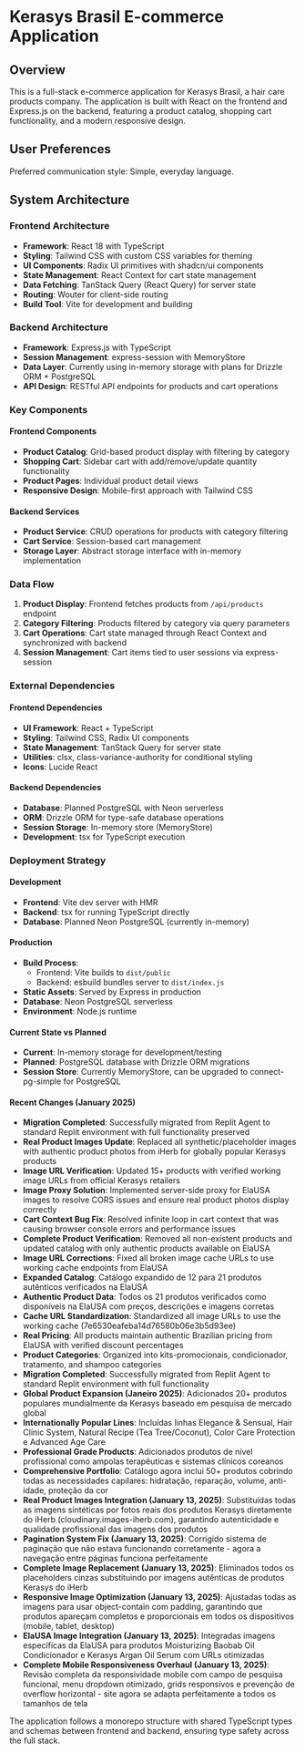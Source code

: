 # Kerasys Brasil E-commerce Application

## Overview

This is a full-stack e-commerce application for Kerasys Brasil, a hair care products company. The application is built with React on the frontend and Express.js on the backend, featuring a product catalog, shopping cart functionality, and a modern responsive design.

## User Preferences

Preferred communication style: Simple, everyday language.

## System Architecture

### Frontend Architecture
- **Framework**: React 18 with TypeScript
- **Styling**: Tailwind CSS with custom CSS variables for theming
- **UI Components**: Radix UI primitives with shadcn/ui components
- **State Management**: React Context for cart state management
- **Data Fetching**: TanStack Query (React Query) for server state
- **Routing**: Wouter for client-side routing
- **Build Tool**: Vite for development and building

### Backend Architecture
- **Framework**: Express.js with TypeScript
- **Session Management**: express-session with MemoryStore
- **Data Layer**: Currently using in-memory storage with plans for Drizzle ORM + PostgreSQL
- **API Design**: RESTful API endpoints for products and cart operations

### Key Components

#### Frontend Components
- **Product Catalog**: Grid-based product display with filtering by category
- **Shopping Cart**: Sidebar cart with add/remove/update quantity functionality
- **Product Pages**: Individual product detail views
- **Responsive Design**: Mobile-first approach with Tailwind CSS

#### Backend Services
- **Product Service**: CRUD operations for products with category filtering
- **Cart Service**: Session-based cart management
- **Storage Layer**: Abstract storage interface with in-memory implementation

### Data Flow

1. **Product Display**: Frontend fetches products from `/api/products` endpoint
2. **Category Filtering**: Products filtered by category via query parameters
3. **Cart Operations**: Cart state managed through React Context and synchronized with backend
4. **Session Management**: Cart items tied to user sessions via express-session

### External Dependencies

#### Frontend Dependencies
- **UI Framework**: React + TypeScript
- **Styling**: Tailwind CSS, Radix UI components
- **State Management**: TanStack Query for server state
- **Utilities**: clsx, class-variance-authority for conditional styling
- **Icons**: Lucide React

#### Backend Dependencies
- **Database**: Planned PostgreSQL with Neon serverless
- **ORM**: Drizzle ORM for type-safe database operations
- **Session Storage**: In-memory store (MemoryStore)
- **Development**: tsx for TypeScript execution

### Deployment Strategy

#### Development
- **Frontend**: Vite dev server with HMR
- **Backend**: tsx for running TypeScript directly
- **Database**: Planned Neon PostgreSQL (currently in-memory)

#### Production
- **Build Process**: 
  - Frontend: Vite builds to `dist/public`
  - Backend: esbuild bundles server to `dist/index.js`
- **Static Assets**: Served by Express in production
- **Database**: Neon PostgreSQL serverless
- **Environment**: Node.js runtime

#### Current State vs Planned
- **Current**: In-memory storage for development/testing
- **Planned**: PostgreSQL database with Drizzle ORM migrations
- **Session Store**: Currently MemoryStore, can be upgraded to connect-pg-simple for PostgreSQL

#### Recent Changes (January 2025)
- **Migration Completed**: Successfully migrated from Replit Agent to standard Replit environment with full functionality preserved
- **Real Product Images Update**: Replaced all synthetic/placeholder images with authentic product photos from iHerb for globally popular Kerasys products
- **Image URL Verification**: Updated 15+ products with verified working image URLs from official Kerasys retailers
- **Image Proxy Solution**: Implemented server-side proxy for ElaUSA images to resolve CORS issues and ensure real product photos display correctly
- **Cart Context Bug Fix**: Resolved infinite loop in cart context that was causing browser console errors and performance issues
- **Complete Product Verification**: Removed all non-existent products and updated catalog with only authentic products available on ElaUSA
- **Image URL Corrections**: Fixed all broken image cache URLs to use working cache endpoints from ElaUSA
- **Expanded Catalog**: Catálogo expandido de 12 para 21 produtos autênticos verificados na ElaUSA
- **Authentic Product Data**: Todos os 21 produtos verificados como disponíveis na ElaUSA com preços, descrições e imagens corretas
- **Cache URL Standardization**: Standardized all image URLs to use the working cache (7e6530eafeba14d76580b06e3b5d93ee)
- **Real Pricing**: All products maintain authentic Brazilian pricing from ElaUSA with verified discount percentages
- **Product Categories**: Organized into kits-promocionais, condicionador, tratamento, and shampoo categories
- **Migration Completed**: Successfully migrated from Replit Agent to standard Replit environment with full functionality
- **Global Product Expansion (Janeiro 2025)**: Adicionados 20+ produtos populares mundialmente da Kerasys baseado em pesquisa de mercado global
- **Internationally Popular Lines**: Incluídas linhas Elegance & Sensual, Hair Clinic System, Natural Recipe (Tea Tree/Coconut), Color Care Protection e Advanced Age Care
- **Professional Grade Products**: Adicionados produtos de nível profissional como ampolas terapêuticas e sistemas clínicos coreanos
- **Comprehensive Portfolio**: Catálogo agora inclui 50+ produtos cobrindo todas as necessidades capilares: hidratação, reparação, volume, anti-idade, proteção da cor
- **Real Product Images Integration (January 13, 2025)**: Substituídas todas as imagens sintéticas por fotos reais dos produtos Kerasys diretamente do iHerb (cloudinary.images-iherb.com), garantindo autenticidade e qualidade profissional das imagens dos produtos
- **Pagination System Fix (January 13, 2025)**: Corrigido sistema de paginação que não estava funcionando corretamente - agora a navegação entre páginas funciona perfeitamente
- **Complete Image Replacement (January 13, 2025)**: Eliminados todos os placeholders cinzas substituindo por imagens autênticas de produtos Kerasys do iHerb
- **Responsive Image Optimization (January 13, 2025)**: Ajustadas todas as imagens para usar object-contain com padding, garantindo que produtos apareçam completos e proporcionais em todos os dispositivos (mobile, tablet, desktop)
- **ElaUSA Image Integration (January 13, 2025)**: Integradas imagens específicas da ElaUSA para produtos Moisturizing Baobab Oil Condicionador e Kerasys Argan Oil Serum com URLs otimizadas
- **Complete Mobile Responsiveness Overhaul (January 13, 2025)**: Revisão completa da responsividade mobile com campo de pesquisa funcional, menu dropdown otimizado, grids responsivos e prevenção de overflow horizontal - site agora se adapta perfeitamente a todos os tamanhos de tela

The application follows a monorepo structure with shared TypeScript types and schemas between frontend and backend, ensuring type safety across the full stack.